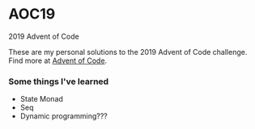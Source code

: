 # AOC19
2019 Advent of Code

These are my personal solutions to the 2019 Advent of Code challenge. Find more at [Advent of Code](https://adventofcode.com/2019).

### Some things I've learned
- State Monad
- Seq 
- Dynamic programming???
